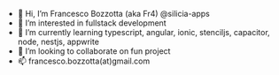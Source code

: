 - 👋 Hi, I’m Francesco Bozzotta (aka Fr4) @silicia-apps 
- 👀 I’m interested in fullstack development
- 🌱 I’m currently learning typescript, angular, ionic, stenciljs, capacitor, node, nestjs, appwrite
- 💞️ I’m looking to collaborate on fun project
- 📫 francesco.bozzotta(at)gmail.com

<!---
silicia-apps/silicia-apps is a ✨ special ✨ repository because its `README.md` (this file) appears on your GitHub profile.
You can click the Preview link to take a look at your changes.
--->
